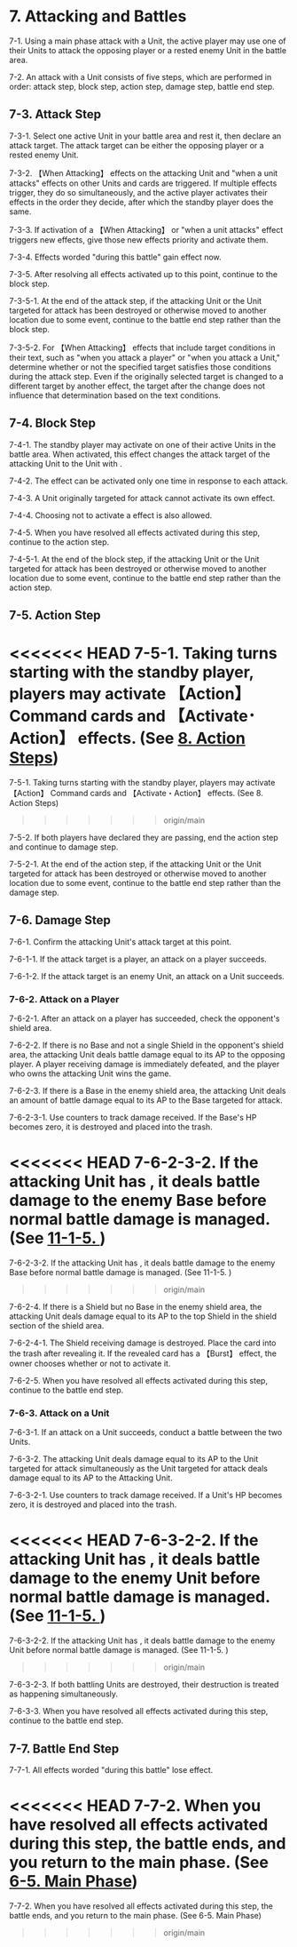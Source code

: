 # 7. Attacking and Battles

7-1. Using a main phase attack with a Unit, the active player may use one of their Units to attack the opposing player or a rested enemy Unit in the battle area.

7-2. An attack with a Unit consists of five steps, which are performed in order: attack step, block step, action step, damage step, battle end step.

## 7-3. Attack Step

7-3-1. Select one active Unit in your battle area and rest it, then declare an attack target. The attack target can be either the opposing player or a rested enemy Unit.

7-3-2. 【When Attacking】 effects on the attacking Unit and "when a unit attacks" effects on other Units and cards are triggered. If multiple effects trigger, they do so simultaneously, and the active player activates their effects in the order they decide, after which the standby player does the same.

7-3-3. If activation of a 【When Attacking】 or "when a unit attacks" effect triggers new effects, give those new effects priority and activate them.

7-3-4. Effects worded "during this battle" gain effect now.

7-3-5. After resolving all effects activated up to this point, continue to the block step.

7-3-5-1. At the end of the attack step, if the attacking Unit or the Unit targeted for attack has been destroyed or otherwise moved to another location due to some event, continue to the battle end step rather than the block step.

7-3-5-2. For 【When Attacking】 effects that include target conditions in their text, such as "when you attack a player" or "when you attack a Unit," determine whether or not the specified target satisfies those conditions during the attack step. Even if the originally selected target is changed to a different target by another effect, the target after the change does not influence that determination based on the text conditions.

## 7-4. Block Step

7-4-1. The standby player may activate <Blocker> on one of their active Units in the battle area. When activated, this effect changes the attack target of the attacking Unit to the Unit with <Blocker>.

7-4-2. The <Blocker> effect can be activated only one time in response to each attack.

7-4-3. A Unit originally targeted for attack cannot activate its own <Blocker> effect.

7-4-4. Choosing not to activate a <Blocker> effect is also allowed.

7-4-5. When you have resolved all effects activated during this step, continue to the action step.

7-4-5-1. At the end of the block step, if the attacking Unit or the Unit targeted for attack has been destroyed or otherwise moved to another location due to some event, continue to the battle end step rather than the action step.

## 7-5. Action Step

<<<<<<< HEAD
7-5-1. Taking turns starting with the standby player, players may activate 【Action】 Command cards and 【Activate･Action】 effects. (See [8. Action Steps](../08-action-steps/full.md))
=======
7-5-1. Taking turns starting with the standby player, players may activate 【Action】 Command cards and 【Activate・Action】 effects. (See 8. Action Steps)
>>>>>>> origin/main

7-5-2. If both players have declared they are passing, end the action step and continue to damage step.

7-5-2-1. At the end of the action step, if the attacking Unit or the Unit targeted for attack has been destroyed or otherwise moved to another location due to some event, continue to the battle end step rather than the damage step.

## 7-6. Damage Step

7-6-1. Confirm the attacking Unit's attack target at this point.

7-6-1-1. If the attack target is a player, an attack on a player succeeds.

7-6-1-2. If the attack target is an enemy Unit, an attack on a Unit succeeds.

### 7-6-2. Attack on a Player

7-6-2-1. After an attack on a player has succeeded, check the opponent's shield area.

7-6-2-2. If there is no Base and not a single Shield in the opponent's shield area, the attacking Unit deals battle damage equal to its AP to the opposing player. A player receiving damage is immediately defeated, and the player who owns the attacking Unit wins the game.

7-6-2-3. If there is a Base in the enemy shield area, the attacking Unit deals an amount of battle damage equal to its AP to the Base targeted for attack.

7-6-2-3-1. Use counters to track damage received. If the Base's HP becomes zero, it is destroyed and placed into the trash.

<<<<<<< HEAD
7-6-2-3-2. If the attacking Unit has <First Strike>, it deals battle damage to the enemy Base before normal battle damage is managed. (See [11-1-5. <First Strike>](../11-keyword-effects-and-keywords/keyword-effects.md#first-strike))
=======
7-6-2-3-2. If the attacking Unit has <First Strike>, it deals battle damage to the enemy Base before normal battle damage is managed. (See 11-1-5. <First Strike>)
>>>>>>> origin/main

7-6-2-4. If there is a Shield but no Base in the enemy shield area, the attacking Unit deals damage equal to its AP to the top Shield in the shield section of the shield area.

7-6-2-4-1. The Shield receiving damage is destroyed. Place the card into the trash after revealing it. If the revealed card has a 【Burst】 effect, the owner chooses whether or not to activate it.

7-6-2-5. When you have resolved all effects activated during this step, continue to the battle end step.

### 7-6-3. Attack on a Unit

7-6-3-1. If an attack on a Unit succeeds, conduct a battle between the two Units.

7-6-3-2. The attacking Unit deals damage equal to its AP to the Unit targeted for attack simultaneously as the Unit targeted for attack deals damage equal to its AP to the Attacking Unit.

7-6-3-2-1. Use counters to track damage received. If a Unit's HP becomes zero, it is destroyed and placed into the trash.

<<<<<<< HEAD
7-6-3-2-2. If the attacking Unit has <First Strike>, it deals battle damage to the enemy Unit before normal battle damage is managed. (See [11-1-5. <First Strike>](../11-keyword-effects-and-keywords/keyword-effects.md#first-strike))
=======
7-6-3-2-2. If the attacking Unit has <First Strike>, it deals battle damage to the enemy Unit before normal battle damage is managed. (See 11-1-5. <First Strike>)
>>>>>>> origin/main

7-6-3-2-3. If both battling Units are destroyed, their destruction is treated as happening simultaneously.

7-6-3-3. When you have resolved all effects activated during this step, continue to the battle end step.

## 7-7. Battle End Step

7-7-1. All effects worded "during this battle" lose effect.

<<<<<<< HEAD
7-7-2. When you have resolved all effects activated during this step, the battle ends, and you return to the main phase. (See [6-5. Main Phase](../06-game-progression/full.md#6-5-main-phase))
=======
7-7-2. When you have resolved all effects activated during this step, the battle ends, and you return to the main phase. (See 6-5. Main Phase)
>>>>>>> origin/main
